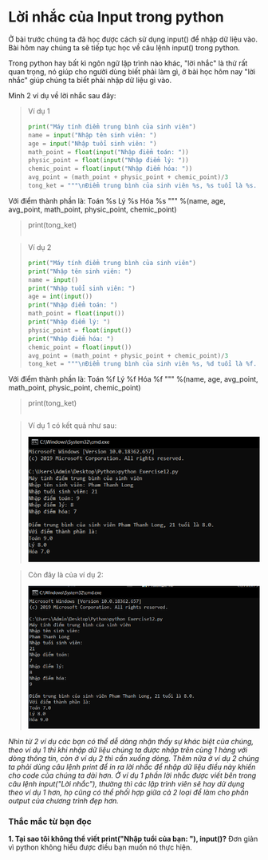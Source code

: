 # Lời nhắc của Input trong python #

Ở bài trước chúng ta đã học được cách sử dụng input() để nhập dữ liệu vào. Bài hôm nay chúng ta sẽ tiếp tục học về câu lệnh input() trong python.

Trong python hay bất kì ngôn ngữ lập trình nào khác, "lời nhắc" là thứ rất quan trọng, nó giúp cho người dùng biết phải làm gì, ở bài học hôm nay "lời nhắc" giúp chúng ta biết phải nhập dữ liệu gì vào.

Mình 2 ví dụ về lời nhắc sau đây:

>Ví dụ 1
>```python
>print("Máy tính điểm trung bình của sinh viên")
>name = input("Nhập tên sinh viên: ")
>age = input("Nhập tuổi sinh viên: ")
>math_point = float(input("Nhập điểm toán: "))
>physic_point = float(input("Nhập điểm lý: "))
>chemic_point = float(input("Nhập điểm hóa: "))
>avg_point = (math_point + physic_point + chemic_point)/3
>tong_ket = """\nĐiểm trung bình của sinh viên %s, %s tuổi là %s.
Với điểm thành phần là:
Toán %s
Lý %s
Hóa %s """ %(name, age, avg_point, math_point, physic_point, chemic_point)
>print(tong_ket)
>```

>Ví dụ 2
>```python
>print("Máy tính điểm trung bình của sinh viên")
>print("Nhập tên sinh viên: ")
>name = input()
>print("Nhập tuổi sinh viên: ")
>age = int(input())
>print("Nhập điểm toán: ")
>math_point = float(input())
>print("Nhập điểm lý: ")
>physic_point = float(input())
>print("Nhập điểm hóa: ")
>chemic_point = float(input())
>avg_point = (math_point + physic_point + chemic_point)/3
>tong_ket = """\nĐiểm trung bình của sinh viên %s, %d tuổi là %f.
Với điểm thành phần là:
Toán %f
Lý %f
Hóa %f """ %(name, age, avg_point, math_point, physic_point, chemic_point)
>print(tong_ket)
>```

>Ví dụ 1 có kết quả như sau:
>
>![picture alt](./image/1.PNG)

>Còn đây là của ví dụ 2:
>
>![picture alt](./image/2.PNG)

*Nhìn từ 2 ví dụ các bạn có thể dễ dàng nhận thấy sự khác biệt của chúng, theo ví dụ 1 thì khi nhập dữ liệu chúng ta được nhập trên cùng 1 hàng với dòng thông tin, còn ở ví dụ 2 thì cần xuống dòng. Thêm nữa ở ví dụ 2 chúng ta phải dùng câu lệnh print để in ra lời nhắc để nhập dữ liệu điều này khiến cho code của chúng ta dài hơn. Ở ví dụ 1 phần lời nhắc được viết bên trong câu lệnh input("Lời nhắc"), thường thì các lập trình viên sẽ hay dử dụng theo ví dụ 1 hơn, họ cũng có thể phối hợp giữa cả 2 loại để làm cho phần output của chương trình đẹp hơn.*

### Thắc mắc từ bạn đọc ###

**1. Tại sao tôi không thể viết print("Nhập tuổi của bạn: "), input()?**
  Đơn giản vì python không hiểu được điều bạn muốn nó thực hiện.
